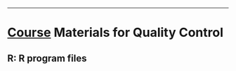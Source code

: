 ---
# [Course](https://appliedstat.github.io/class/) Materials for Quality Control

## R: R program files

